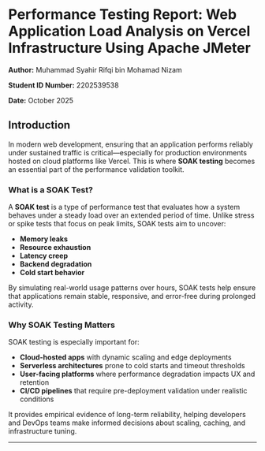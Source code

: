# Performance Testing Report: Web Application Load Analysis on Vercel Infrastructure Using Apache JMeter

**Author:** Muhammad Syahir Rifqi bin Mohamad Nizam

**Student ID Number:** 2202539538 

**Date:** October 2025
## Introduction

In modern web development, ensuring that an application performs reliably under sustained traffic is critical—especially for production environments hosted on cloud platforms like Vercel. This is where **SOAK testing** becomes an essential part of the performance validation toolkit.

### What is a SOAK Test?

A **SOAK test** is a type of performance test that evaluates how a system behaves under a steady load over an extended period of time. Unlike stress or spike tests that focus on peak limits, SOAK tests aim to uncover:

- **Memory leaks**
- **Resource exhaustion**
- **Latency creep**
- **Backend degradation**
- **Cold start behavior**

By simulating real-world usage patterns over hours, SOAK tests help ensure that applications remain stable, responsive, and error-free during prolonged activity.

### Why SOAK Testing Matters

SOAK testing is especially important for:

- **Cloud-hosted apps** with dynamic scaling and edge deployments  
- **Serverless architectures** prone to cold starts and timeout thresholds  
- **User-facing platforms** where performance degradation impacts UX and retention  
- **CI/CD pipelines** that require pre-deployment validation under realistic conditions  

It provides empirical evidence of long-term reliability, helping developers and DevOps teams make informed decisions about scaling, caching, and infrastructure tuning.

---
